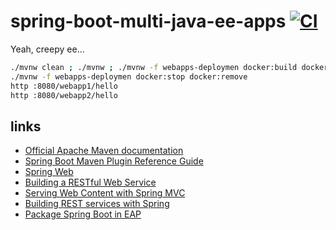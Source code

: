 # spring-boot-multi-java-ee-apps [![CI](https://github.com/daggerok/spring-boot-multi-java-ee-apps/workflows/CI/badge.svg)](https://github.com/daggerok/spring-boot-multi-java-ee-apps/actions?query=workflow%3ACI)
Yeah, creepy ee...

```bash
./mvnw clean ; ./mvnw ; ./mvnw -f webapps-deploymen docker:build docker:start
./mvnw -f webapps-deploymen docker:stop docker:remove
http :8080/webapp1/hello
http :8080/webapp2/hello
```

## links

* [Official Apache Maven documentation](https://maven.apache.org/guides/index.html)
* [Spring Boot Maven Plugin Reference Guide](https://docs.spring.io/spring-boot/docs/2.2.6.RELEASE/maven-plugin/)
* [Spring Web](https://docs.spring.io/spring-boot/docs/2.2.6.RELEASE/reference/htmlsingle/#boot-features-developing-web-applications)
* [Building a RESTful Web Service](https://spring.io/guides/gs/rest-service/)
* [Serving Web Content with Spring MVC](https://spring.io/guides/gs/serving-web-content/)
* [Building REST services with Spring](https://spring.io/guides/tutorials/bookmarks/)
* [Package Spring Boot in EAP](https://howtodoinjava.com/spring-boot2/sb-multi-module-maven-project/)

